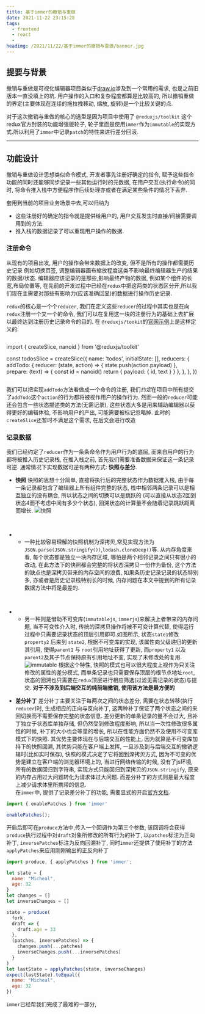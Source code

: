 ```yaml
---
title: 基于immer的撤销与重做
date: 2021-11-22 23:15:28
tags:
  - frontend
  - react
  - 
headimg: /2021/11/22/基于immer的撤销与重做/banner.jpg
---
```


## 提要与背景

撤销与重做是可视化编辑器项目类似于[draw.io](https://draw.io)涉及到一个常用的需求, 也是之前旧版本一直没填上的坑. 用户操作的入口和复杂程度都算是比较高的, 所以撤销重做的界定(主要体现在连续的拖拉拽移动, 缩放, 旋转)是一个比较关键的点. 

对于这次撤销与重做的核心的选型是因为项目中使用了 `@reduxjs/toolkit` 这个redux官方封装的功能增强版轮子, 轮子里面是使用`immer`作为`immutable`的实现方式.所以利用了`immer`中记录`patch`的特性来进行差分回滚.

---

## 功能设计

撤销与重做设计思想类似命令模式, 开发者事先注册好确定的指令, 赋予这些指令功能的同时还能够同步记录一些其他运行时的元数据, 在用户交互(执行命令)的同时, 将命令推入栈中方便程序作后续处理亦或者在满足某些条件的情况下丢弃.

套用到当前的项目业务场景中去,可以归纳为
- 这些注册好的确定的指令就是提供给用户的, 用户交互发生时直接/间接需要调用到的方法. 
- 推入栈的数据记录了可以重现用户操作的数据.

### 注册命令
从现有的项目出发, 用户的操作会带来数据上的改变, 但不是所有的操作都需要历史记录 例如切换页签, 调整编辑器画布缩放程度这类不影响最终编辑器生产的结果的数据/状态. 编辑器应该记录的是那些,影响最终产物的数据, 例如某个组件的长宽,布局位置等, 在先前的开发过程中已经在`redux`中把这两类的状态区分开,所以我们现在主需要对那些有影响力(应该准确回显)的数据进行操作历史记录.

 `redux`的核心是一个个`reducer`, 我们在定义这些`reducer`的过程中其实也是在向`redux`注册一个又一个的命令, 我们可以在复用这一块的注册行为的基础上去扩展以最终达到注册历史记录命令的目的. 在 `@reduxjs/tookit`的[官网示例](https://redux-toolkit.js.org/api/createSlice#reducers)上是这样定义的:

>``` javascript
import { createSlice, nanoid } from '@reduxjs/toolkit'

const todosSlice = createSlice({
  name: 'todos',
  initialState: [],
  reducers: {
    addTodo: {
      reducer: (state, action) => {
        state.push(action.payload)
      },
      prepare: (text) => {
        const id = nanoid()
        return { payload: { id, text } }
      },
    },
  },
})
>```

我们可以把实现`addTodo`方法看做成一个命令的注册, 我们*约定*在项目中所有提交了`addTodo`这个`action`的行为都将被视作用户的操作行为.
然而一般的`reducer`可能还会包含一些状态描述类的方法(无需记录), 这些状态大多是用来辅助编辑器以获得更好的编辑体验, 不影响用户的产出, 可能需要被标记忽略掉. 此时的`createSlice`还暂时不满足这个需求, 在后文会进行改造


### 记录数据

我们已经约定了`reducer`作为一条条命令作为用户行为的底层, 而来自用户的行为都将被推入历史记录栈, 在推入栈之前, 首先我们需要准备数据来保证这一条记录可逆. 通常情况下实现数据可逆有两种方式: **快照与差分**.
- __快照__
快照的思想十分简单, 直接将执行后的完整状态作为数据推入栈, 由于每一条记录都包含了编辑器上所有组件完整的状态, 栈中相邻两条记录可以是相互独立的没有耦合, 所以状态之间的切换可以是跳跃的 (可以直接从状态2回到状态4而不考虑中间有多少个状态), 回溯状态的计算量不会随着记录跳跃距离而增长.
![快照](snapshot.jpg) 
<br/>

* *  一种比较容易理解的快照机制为深拷贝,常见实现方法为`JSON.parse(JSON.stringify())`,`lodash.cloneDeep()`等. 从内存角度来看, 每个状态都是独立一块内存区域, 哪怕是两个相邻记录之间只有很小的改动, 在此方法下的快照都会完整的将状态深拷贝一份作为备份, 这个方法的缺点也是深拷贝带来的内存空间的浪费, 如果条历史记录记录的状态特别多, 亦或者是历史记录栈特别长的时候, 内存问题在本文中提到的所有记录数据方法中将是最差的.
<br />


* * 另一种则是借助不可变库(`immutablejs`, `immerjs`)来解决上者带来的内存问题, 当不可变性介入时, 传统的深拷贝操作将被不可变计算代替, 使得运行过程中只需要记录状态的顶层引用即可.如图所示, 状态`state1`修改`property2` 后来到 `state2`, 根据不可变库的实现, 该属性向父级递归的更新其引用, 使得`parent1` 与 `root`引用地址获得了更新, 而`property1` 以及`parent2`及其子节点保持原有引用地址不变, 实现了未修改处的复用.
![immutable](immutable.jpg)
根据这个特性, 快照的模式也可以很大程度上视作为只关注修改的属性的差分模式, 而单条记录也只需要保存顶层的根节点地址`root`,状态的回溯也只需要在`redux`顶层进行相应筛选(过滤无需记录的状态)与提交. **对于不涉及到后端交互的纯前端撤销, 使用该方法是最方便的**

- __差分补丁__
差分补丁主要关注于每两次之间的状态差分, 需要在状态转移(执行`reducer`)时, 生成相应的正向与反向补丁, 这两种补丁保证了两个状态之间的来回切换而不需要保存完整的状态信息. 差分更新的单条记录的量不会过大, 且补丁独立于状态库单独存储, 但仍然受到修改程度影响, 所以当一次性修改很多属性的时候, 补丁的大小也会等量的增长, 所以在性能方面仍然不及使用不可变库模式下的快照. 其优势主要体现在与后端交互的性能上, 因为就算是不可变库加持下的快照回溯, 其优势只能在客户端上发挥, 一旦涉及到与后端交互的撤销逻辑时(比如实时保存), 快照的模式决定了它将回到深拷贝方式, 因为不可变的优势是建立在客户端的浏览器环境上的, 当进行网络传输的时候, 没有了js环境, 所有的数据回归到字符串, 实现方式只能回归到深拷贝的`JSON.stringify`, 原来的内存占用过大问题转化为请求体过大问题. 而差分补丁的方式则是最大程度上减少请求体里所携带的信息.<br />
在`immer`中, 提供了记录差分补丁的功能, 需要显式的开启[官方文档](https://immerjs.github.io/immer/patches/). 
```javascript
import { enablePatches } from 'immer'

enablePatches();
```
开启后即可在`produce`方法中,传入一个回调作为第三个参数, 该回调将会获得`produce`执行过程中对`draft`对象所修改的所有行为的补丁, 以`patches`标注为正向补丁, `inversePatches`标注为反向回溯补丁, 同时`immer`还提供了使用补丁的方法`applyPatches`来应用刚刚输出的正反向补丁
```javascript
import produce, { applyPatches } from 'immer';

let state = {
  name: "Micheal",
  age: 32
}
let changes = []
let inverseChanges = []

state = produce(
  fork,
  draft => {
    draft.age = 33
  },
  (patches, inversePatches) => {
    changes.push(...patches)
    inverseChanges.push(...inversePatches)
  }
)
let lastState = applyPatches(state, inverseChanges)
expect(lastState).toEqual({
  name: "Micheal", 
  age: 32 
})
``` 
`immer`已经帮我们完成了最难的一部分,


<!-- 这个推入的动作可以是在`prepare`或`reducer`方法内 (用于捕获入参, 适用于比较容易提供逆向方法的场景), 或者借助于`immer`来记录变化补丁`patch`的**额外回调**中. -->



